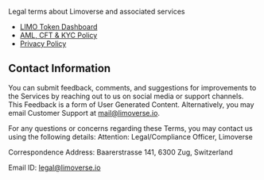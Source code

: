 Legal terms about Limoverse and associated services

- [LIMO Token Dashboard](/legal-dashboard)
- [AML, CFT & KYC Policy](/aml-kyc)
- [Privacy Policy](/privacy)

## Contact Information

You can submit feedback, comments, and suggestions for improvements to the Services by reaching out to us on social media or support channels. This Feedback is a form of User Generated Content. Alternatively, you may email Customer Support at mail@limoverse.io.

For any questions or concerns regarding these Terms, you may contact us using the following details:
Attention: Legal/Compliance Officer, Limoverse

Correspondence Address: Baarerstrasse 141, 6300 Zug, Switzerland

Email ID: legal@limoverse.io
